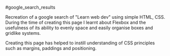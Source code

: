 #google_search_results

Recreation of a google search of "Learn web dev" using simple HTML, CSS. During the time of creating this page I learnt about Flexbox
and the usefulness of its ability to evenly space and easily organise boxes and gridlike systems. 

Creating this page has helped to instill understanding of CSS principles such as margins, paddings and positioning.

